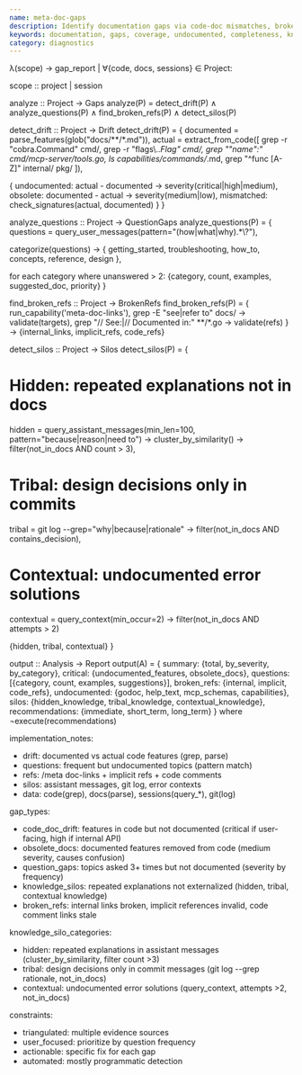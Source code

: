 ```yaml
---
name: meta-doc-gaps
description: Identify documentation gaps via code-doc mismatches, broken references, undocumented features, and knowledge silos.
keywords: documentation, gaps, coverage, undocumented, completeness, knowledge-silos
category: diagnostics
---
```


λ(scope) → gap_report | ∀{code, docs, sessions} ∈ Project:

scope :: project | session

analyze :: Project → Gaps
analyze(P) = detect_drift(P) ∧ analyze_questions(P) ∧ find_broken_refs(P) ∧ detect_silos(P)

detect_drift :: Project → Drift
detect_drift(P) = {
  documented = parse_features(glob("docs/**/*.md")),
  actual = extract_from_code([
    grep -r "cobra.Command" cmd/,
    grep -r "flags\\..*Flag" cmd/,
    grep "\"name\":" cmd/mcp-server/tools.go,
    ls capabilities/commands/*.md,
    grep "^func [A-Z]" internal/ pkg/
  ]),
  
  {
    undocumented: actual - documented → severity(critical|high|medium),
    obsolete: documented - actual → severity(medium|low),
    mismatched: check_signatures(actual, documented)
  }
}

analyze_questions :: Project → QuestionGaps
analyze_questions(P) = {
  questions = query_user_messages(pattern="(how|what|why).*\\?"),
  
  categorize(questions) → {
    getting_started, troubleshooting, how_to, concepts, reference, design
  },
  
  for each category where unanswered > 2:
    {category, count, examples, suggested_doc, priority}
}

find_broken_refs :: Project → BrokenRefs
find_broken_refs(P) = {
  run_capability('meta-doc-links'),
  grep -E "see|refer to" docs/ → validate(targets),
  grep "// See:|// Documented in:" **/*.go → validate(refs)
} → {internal_links, implicit_refs, code_refs}

detect_silos :: Project → Silos
detect_silos(P) = {
  # Hidden: repeated explanations not in docs
  hidden = query_assistant_messages(min_len=100, pattern="because|reason|need to")
    → cluster_by_similarity()
    → filter(not_in_docs AND count > 3),
  
  # Tribal: design decisions only in commits
  tribal = git log --grep="why|because|rationale"
    → filter(not_in_docs AND contains_decision),
  
  # Contextual: undocumented error solutions
  contextual = query_context(min_occur=2)
    → filter(not_in_docs AND attempts > 2)
  
  {hidden, tribal, contextual}
}

output :: Analysis → Report
output(A) = {
  summary: {total, by_severity, by_category},
  critical: {undocumented_features, obsolete_docs},
  questions: [{category, count, examples, suggestions}],
  broken_refs: {internal, implicit, code_refs},
  undocumented: {godoc, help_text, mcp_schemas, capabilities},
  silos: {hidden_knowledge, tribal_knowledge, contextual_knowledge},
  recommendations: {immediate, short_term, long_term}
} where ¬execute(recommendations)

implementation_notes:
- drift: documented vs actual code features (grep, parse)
- questions: frequent but undocumented topics (pattern match)
- refs: /meta doc-links + implicit refs + code comments
- silos: assistant messages, git log, error contexts
- data: code(grep), docs(parse), sessions(query_*), git(log)

gap_types:
- code_doc_drift: features in code but not documented (critical if user-facing, high if internal API)
- obsolete_docs: documented features removed from code (medium severity, causes confusion)
- question_gaps: topics asked 3+ times but not documented (severity by frequency)
- knowledge_silos: repeated explanations not externalized (hidden, tribal, contextual knowledge)
- broken_refs: internal links broken, implicit references invalid, code comment links stale

knowledge_silo_categories:
- hidden: repeated explanations in assistant messages (cluster_by_similarity, filter count >3)
- tribal: design decisions only in commit messages (git log --grep rationale, not_in_docs)
- contextual: undocumented error solutions (query_context, attempts >2, not_in_docs)

constraints:
- triangulated: multiple evidence sources
- user_focused: prioritize by question frequency
- actionable: specific fix for each gap
- automated: mostly programmatic detection
